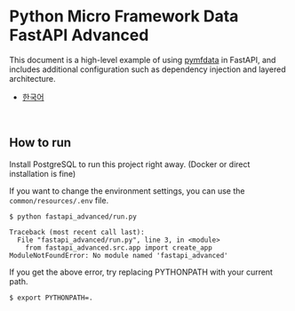 # Python Micro Framework Data FastAPI Advanced

This document is a high-level example of using [pymfdata](https://github.com/NEONKID/python-mf-data) in FastAPI, and includes additional configuration such as dependency injection and layered architecture.

* [한국어](https://github.com/NEONKID/python-mf-data-example/blob/main/README.ko.md)



<br />



## How to run

Install PostgreSQL to run this project right away. (Docker or direct installation is fine)

If you want to change the environment settings, you can use the ```common/resources/.env``` file.

```shell
$ python fastapi_advanced/run.py
```

```
Traceback (most recent call last):
  File "fastapi_advanced/run.py", line 3, in <module>
    from fastapi_advanced.src.app import create_app
ModuleNotFoundError: No module named 'fastapi_advanced'
```

If you get the above error, try replacing PYTHONPATH with your current path.

```shell
$ export PYTHONPATH=.
```